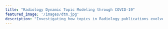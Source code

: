 ```yaml
---
title: "Radiology Dynamic Topic Modeling through COVID-19"
featured_image: '/images/dtm.jpg'
description: "Investigating how topics in Radiology publications evolve before and after the COVID-19 pandemic"
---
```

